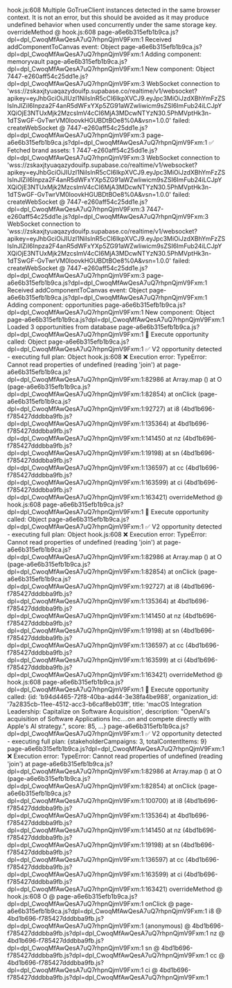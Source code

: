 hook.js:608 Multiple GoTrueClient instances detected in the same browser context. It is not an error, but this should be avoided as it may produce undefined behavior when used concurrently under the same storage key.
overrideMethod @ hook.js:608
page-a6e6b315efb1b9ca.js?dpl=dpl_CwoqMfAwQesA7uQ7rhpnQjmV9Fxm:1 Received addComponentToCanvas event: Object
page-a6e6b315efb1b9ca.js?dpl=dpl_CwoqMfAwQesA7uQ7rhpnQjmV9Fxm:1 Adding component: memoryvault
page-a6e6b315efb1b9ca.js?dpl=dpl_CwoqMfAwQesA7uQ7rhpnQjmV9Fxm:1 New component: Object
7447-e260aff54c25dd1e.js?dpl=dpl_CwoqMfAwQesA7uQ7rhpnQjmV9Fxm:3 WebSocket connection to 'wss://zskaxjtyuaqazydouifp.supabase.co/realtime/v1/websocket?apikey=eyJhbGciOiJIUzI1NiIsInR5cCI6IkpXVCJ9.eyJpc3MiOiJzdXBhYmFzZSIsInJlZiI6Inpza2F4anR5dWFxYXp5ZG91aWZwIiwicm9sZSI6ImFub24iLCJpYXQiOjE3NTUxMjk2MzcsImV4cCI6MjA3MDcwNTYzN30.5PhMVptHk3n-1dTSwGF-GvTwrVM0loovkHGUBDtBOe8%0A&vsn=1.0.0' failed:
createWebSocket @ 7447-e260aff54c25dd1e.js?dpl=dpl_CwoqMfAwQesA7uQ7rhpnQjmV9Fxm:3
page-a6e6b315efb1b9ca.js?dpl=dpl_CwoqMfAwQesA7uQ7rhpnQjmV9Fxm:1 ✅ Fetched brand assets: 1
7447-e260aff54c25dd1e.js?dpl=dpl_CwoqMfAwQesA7uQ7rhpnQjmV9Fxm:3 WebSocket connection to 'wss://zskaxjtyuaqazydouifp.supabase.co/realtime/v1/websocket?apikey=eyJhbGciOiJIUzI1NiIsInR5cCI6IkpXVCJ9.eyJpc3MiOiJzdXBhYmFzZSIsInJlZiI6Inpza2F4anR5dWFxYXp5ZG91aWZwIiwicm9sZSI6ImFub24iLCJpYXQiOjE3NTUxMjk2MzcsImV4cCI6MjA3MDcwNTYzN30.5PhMVptHk3n-1dTSwGF-GvTwrVM0loovkHGUBDtBOe8%0A&vsn=1.0.0' failed:
createWebSocket @ 7447-e260aff54c25dd1e.js?dpl=dpl_CwoqMfAwQesA7uQ7rhpnQjmV9Fxm:3
7447-e260aff54c25dd1e.js?dpl=dpl_CwoqMfAwQesA7uQ7rhpnQjmV9Fxm:3 WebSocket connection to 'wss://zskaxjtyuaqazydouifp.supabase.co/realtime/v1/websocket?apikey=eyJhbGciOiJIUzI1NiIsInR5cCI6IkpXVCJ9.eyJpc3MiOiJzdXBhYmFzZSIsInJlZiI6Inpza2F4anR5dWFxYXp5ZG91aWZwIiwicm9sZSI6ImFub24iLCJpYXQiOjE3NTUxMjk2MzcsImV4cCI6MjA3MDcwNTYzN30.5PhMVptHk3n-1dTSwGF-GvTwrVM0loovkHGUBDtBOe8%0A&vsn=1.0.0' failed:
createWebSocket @ 7447-e260aff54c25dd1e.js?dpl=dpl_CwoqMfAwQesA7uQ7rhpnQjmV9Fxm:3
page-a6e6b315efb1b9ca.js?dpl=dpl_CwoqMfAwQesA7uQ7rhpnQjmV9Fxm:1 Received addComponentToCanvas event: Object
page-a6e6b315efb1b9ca.js?dpl=dpl_CwoqMfAwQesA7uQ7rhpnQjmV9Fxm:1 Adding component: opportunities
page-a6e6b315efb1b9ca.js?dpl=dpl_CwoqMfAwQesA7uQ7rhpnQjmV9Fxm:1 New component: Object
page-a6e6b315efb1b9ca.js?dpl=dpl_CwoqMfAwQesA7uQ7rhpnQjmV9Fxm:1 Loaded 3 opportunities from database
page-a6e6b315efb1b9ca.js?dpl=dpl_CwoqMfAwQesA7uQ7rhpnQjmV9Fxm:1 🚀 Execute opportunity called: Object
page-a6e6b315efb1b9ca.js?dpl=dpl_CwoqMfAwQesA7uQ7rhpnQjmV9Fxm:1 ✅ V2 opportunity detected - executing full plan: Object
hook.js:608 ❌ Execution error: TypeError: Cannot read properties of undefined (reading 'join')
at page-a6e6b315efb1b9ca.js?dpl=dpl_CwoqMfAwQesA7uQ7rhpnQjmV9Fxm:1:82986
at Array.map (<anonymous>)
at O (page-a6e6b315efb1b9ca.js?dpl=dpl_CwoqMfAwQesA7uQ7rhpnQjmV9Fxm:1:82854)
at onClick (page-a6e6b315efb1b9ca.js?dpl=dpl_CwoqMfAwQesA7uQ7rhpnQjmV9Fxm:1:92727)
at i8 (4bd1b696-f785427dddbba9fb.js?dpl=dpl_CwoqMfAwQesA7uQ7rhpnQjmV9Fxm:1:135364)
at 4bd1b696-f785427dddbba9fb.js?dpl=dpl_CwoqMfAwQesA7uQ7rhpnQjmV9Fxm:1:141450
at nz (4bd1b696-f785427dddbba9fb.js?dpl=dpl_CwoqMfAwQesA7uQ7rhpnQjmV9Fxm:1:19198)
at sn (4bd1b696-f785427dddbba9fb.js?dpl=dpl_CwoqMfAwQesA7uQ7rhpnQjmV9Fxm:1:136597)
at cc (4bd1b696-f785427dddbba9fb.js?dpl=dpl_CwoqMfAwQesA7uQ7rhpnQjmV9Fxm:1:163599)
at ci (4bd1b696-f785427dddbba9fb.js?dpl=dpl_CwoqMfAwQesA7uQ7rhpnQjmV9Fxm:1:163421)
overrideMethod @ hook.js:608
page-a6e6b315efb1b9ca.js?dpl=dpl_CwoqMfAwQesA7uQ7rhpnQjmV9Fxm:1 🚀 Execute opportunity called: Object
page-a6e6b315efb1b9ca.js?dpl=dpl_CwoqMfAwQesA7uQ7rhpnQjmV9Fxm:1 ✅ V2 opportunity detected - executing full plan: Object
hook.js:608 ❌ Execution error: TypeError: Cannot read properties of undefined (reading 'join')
at page-a6e6b315efb1b9ca.js?dpl=dpl_CwoqMfAwQesA7uQ7rhpnQjmV9Fxm:1:82986
at Array.map (<anonymous>)
at O (page-a6e6b315efb1b9ca.js?dpl=dpl_CwoqMfAwQesA7uQ7rhpnQjmV9Fxm:1:82854)
at onClick (page-a6e6b315efb1b9ca.js?dpl=dpl_CwoqMfAwQesA7uQ7rhpnQjmV9Fxm:1:92727)
at i8 (4bd1b696-f785427dddbba9fb.js?dpl=dpl_CwoqMfAwQesA7uQ7rhpnQjmV9Fxm:1:135364)
at 4bd1b696-f785427dddbba9fb.js?dpl=dpl_CwoqMfAwQesA7uQ7rhpnQjmV9Fxm:1:141450
at nz (4bd1b696-f785427dddbba9fb.js?dpl=dpl_CwoqMfAwQesA7uQ7rhpnQjmV9Fxm:1:19198)
at sn (4bd1b696-f785427dddbba9fb.js?dpl=dpl_CwoqMfAwQesA7uQ7rhpnQjmV9Fxm:1:136597)
at cc (4bd1b696-f785427dddbba9fb.js?dpl=dpl_CwoqMfAwQesA7uQ7rhpnQjmV9Fxm:1:163599)
at ci (4bd1b696-f785427dddbba9fb.js?dpl=dpl_CwoqMfAwQesA7uQ7rhpnQjmV9Fxm:1:163421)
overrideMethod @ hook.js:608
page-a6e6b315efb1b9ca.js?dpl=dpl_CwoqMfAwQesA7uQ7rhpnQjmV9Fxm:1 🚀 Execute opportunity called: {id: 'b94d4465-72f8-40ba-ad44-3e38fa4be988', organization_id: '7a2835cb-11ee-4512-acc3-b6caf8eb03ff', title: 'macOS Integration Leadership: Capitalize on Software Acquisition', description: "OpenAI's acquisition of Software Applications Inc.…on and compete directly with Apple's AI strategy.", score: 85, …}
page-a6e6b315efb1b9ca.js?dpl=dpl_CwoqMfAwQesA7uQ7rhpnQjmV9Fxm:1 ✅ V2 opportunity detected - executing full plan: {stakeholderCampaigns: 3, totalContentItems: 9}
page-a6e6b315efb1b9ca.js?dpl=dpl_CwoqMfAwQesA7uQ7rhpnQjmV9Fxm:1 ❌ Execution error: TypeError: Cannot read properties of undefined (reading 'join')
at page-a6e6b315efb1b9ca.js?dpl=dpl_CwoqMfAwQesA7uQ7rhpnQjmV9Fxm:1:82986
at Array.map (<anonymous>)
at O (page-a6e6b315efb1b9ca.js?dpl=dpl_CwoqMfAwQesA7uQ7rhpnQjmV9Fxm:1:82854)
at onClick (page-a6e6b315efb1b9ca.js?dpl=dpl_CwoqMfAwQesA7uQ7rhpnQjmV9Fxm:1:100700)
at i8 (4bd1b696-f785427dddbba9fb.js?dpl=dpl_CwoqMfAwQesA7uQ7rhpnQjmV9Fxm:1:135364)
at 4bd1b696-f785427dddbba9fb.js?dpl=dpl_CwoqMfAwQesA7uQ7rhpnQjmV9Fxm:1:141450
at nz (4bd1b696-f785427dddbba9fb.js?dpl=dpl_CwoqMfAwQesA7uQ7rhpnQjmV9Fxm:1:19198)
at sn (4bd1b696-f785427dddbba9fb.js?dpl=dpl_CwoqMfAwQesA7uQ7rhpnQjmV9Fxm:1:136597)
at cc (4bd1b696-f785427dddbba9fb.js?dpl=dpl_CwoqMfAwQesA7uQ7rhpnQjmV9Fxm:1:163599)
at ci (4bd1b696-f785427dddbba9fb.js?dpl=dpl_CwoqMfAwQesA7uQ7rhpnQjmV9Fxm:1:163421)
overrideMethod @ hook.js:608
O @ page-a6e6b315efb1b9ca.js?dpl=dpl_CwoqMfAwQesA7uQ7rhpnQjmV9Fxm:1
onClick @ page-a6e6b315efb1b9ca.js?dpl=dpl_CwoqMfAwQesA7uQ7rhpnQjmV9Fxm:1
i8 @ 4bd1b696-f785427dddbba9fb.js?dpl=dpl_CwoqMfAwQesA7uQ7rhpnQjmV9Fxm:1
(anonymous) @ 4bd1b696-f785427dddbba9fb.js?dpl=dpl_CwoqMfAwQesA7uQ7rhpnQjmV9Fxm:1
nz @ 4bd1b696-f785427dddbba9fb.js?dpl=dpl_CwoqMfAwQesA7uQ7rhpnQjmV9Fxm:1
sn @ 4bd1b696-f785427dddbba9fb.js?dpl=dpl_CwoqMfAwQesA7uQ7rhpnQjmV9Fxm:1
cc @ 4bd1b696-f785427dddbba9fb.js?dpl=dpl_CwoqMfAwQesA7uQ7rhpnQjmV9Fxm:1
ci @ 4bd1b696-f785427dddbba9fb.js?dpl=dpl_CwoqMfAwQesA7uQ7rhpnQjmV9Fxm:1
